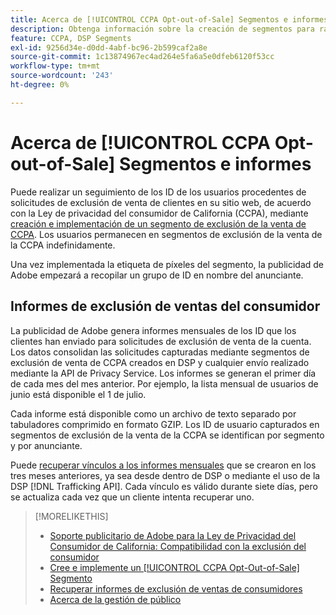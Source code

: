 ```yaml
---
title: Acerca de [!UICONTROL CCPA Opt-out-of-Sale] Segmentos e informes
description: Obtenga información sobre la creación de segmentos para rastrear los ID de solicitudes de exclusión de venta de CCPA y cómo recuperar informes de los ID.
feature: CCPA, DSP Segments
exl-id: 9256d34e-d0dd-4abf-bc96-2b599caf2a8e
source-git-commit: 1c13874967ec4ad264e5fa6a5e0dfeb6120f53cc
workflow-type: tm+mt
source-wordcount: '243'
ht-degree: 0%

---
```


# Acerca de [!UICONTROL CCPA Opt-out-of-Sale] Segmentos e informes

Puede realizar un seguimiento de los ID de los usuarios procedentes de solicitudes de exclusión de venta de clientes en su sitio web, de acuerdo con la Ley de privacidad del consumidor de California (CCPA), mediante [creación e implementación de un segmento de exclusión de la venta de CCPA](ccpa-opt-out-segment-create.md). Los usuarios permanecen en segmentos de exclusión de la venta de la CCPA indefinidamente.

Una vez implementada la etiqueta de píxeles del segmento, la publicidad de Adobe empezará a recopilar un grupo de ID en nombre del anunciante.

## Informes de exclusión de ventas del consumidor

La publicidad de Adobe genera informes mensuales de los ID que los clientes han enviado para solicitudes de exclusión de venta de la cuenta. Los datos consolidan las solicitudes capturadas mediante segmentos de exclusión de venta de CCPA creados en DSP y cualquier envío realizado mediante la API de Privacy Service.  Los informes se generan el primer día de cada mes del mes anterior. Por ejemplo, la lista mensual de usuarios de junio está disponible el 1 de julio.

Cada informe está disponible como un archivo de texto separado por tabuladores comprimido en formato GZIP. Los ID de usuario capturados en segmentos de exclusión de la venta de la CCPA se identifican por segmento y por anunciante.

Puede [recuperar vínculos a los informes mensuales](ccpa-opt-out-segment-report-retrieve.md) que se crearon en los tres meses anteriores, ya sea desde dentro de DSP o mediante el uso de la DSP [!DNL Trafficking API]. Cada vínculo es válido durante siete días, pero se actualiza cada vez que un cliente intenta recuperar uno.

>[!MORELIKETHIS]
>
>* [Soporte publicitario de Adobe para la Ley de Privacidad del Consumidor de California: Compatibilidad con la exclusión del consumidor](/help/privacy/ccpa-opt-out-of-sale.md)
>* [Cree e implemente un [!UICONTROL CCPA Opt-Out-of-Sale] Segmento](ccpa-opt-out-segment-create.md)
>* [Recuperar informes de exclusión de ventas de consumidores](ccpa-opt-out-segment-report-retrieve.md)
>* [Acerca de la gestión de público](audience-about.md)

